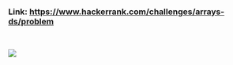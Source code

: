 ### Link: https://www.hackerrank.com/challenges/arrays-ds/problem

&nbsp;

![](arrays-ds-English-1)
